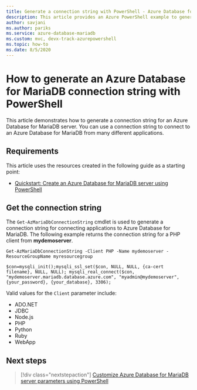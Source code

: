 ```yaml
---
title: Generate a connection string with PowerShell - Azure Database for MariaDB
description: This article provides an Azure PowerShell example to generate a connection string for connecting to Azure Database for MariaDB.
author: savjani
ms.author: pariks
ms.service: azure-database-mariadb
ms.custom: mvc, devx-track-azurepowershell
ms.topic: how-to
ms.date: 8/5/2020
---
```


# How to generate an Azure Database for MariaDB connection string with PowerShell

This article demonstrates how to generate a connection string for an Azure Database for MariaDB
server. You can use a connection string to connect to an Azure Database for MariaDB from many
different applications.

## Requirements

This article uses the resources created in the following guide as a starting point:

* [Quickstart: Create an Azure Database for MariaDB server using PowerShell](quickstart-create-mariadb-server-database-using-azure-powershell.md)

## Get the connection string

The `Get-AzMariaDbConnectionString` cmdlet is used to generate a connection string for connecting
applications to Azure Database for MariaDB. The following example returns the connection string for a
PHP client from **mydemoserver**.

```azurepowershell-interactive
Get-AzMariaDbConnectionString -Client PHP -Name mydemoserver -ResourceGroupName myresourcegroup
```

```Output
$con=mysqli_init();mysqli_ssl_set($con, NULL, NULL, {ca-cert filename}, NULL, NULL); mysqli_real_connect($con, "mydemoserver.mariadb.database.azure.com", "myadmin@mydemoserver", {your_password}, {your_database}, 3306);
```

Valid values for the `Client` parameter include:

* ADO&#46;NET
* JDBC
* Node.js
* PHP
* Python
* Ruby
* WebApp

## Next steps

> [!div class="nextstepaction"]
> [Customize Azure Database for MariaDB server parameters using PowerShell](howto-configure-server-parameters-using-powershell.md)
